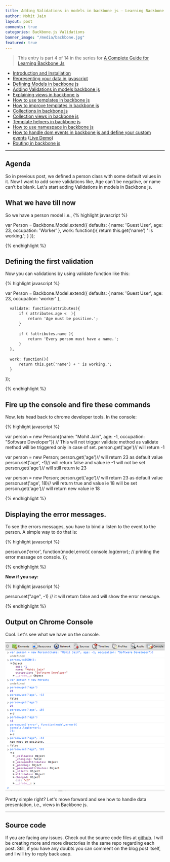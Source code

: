 ```yaml
---
title: Adding Validations in models in backbone js – Learning Backbone js
author: Mohit Jain
layout: post
comments: true
categories: Backbone.js Validations
banner_image: "/media/backbone.jpg"
featured: true
---
```


> This entry is part 4 of 14 in the series for [A Complete Guide for Learning Backbone Js](/a-complete-guide-for-learning-backbone-js/)

* [Introduction and Installation](/introduction-to-backbone-js-and-setting-up-an-working-environment)
* [Representing your data in javascript](/representing-your-data-in-javascript-learning-backbone-js)
* [Defining Models in backbone js](/defining-models-in-backbone-js-learning-backbone-js)
* [Adding Validations in models backbone js ](/adding-validations-in-models-in-backbone-js-learning-backbone-js)
* [Explaining views in backbone js](/explaining-views-in-backbone-js-learning-backbone-js)
* [How to use templates in backbone js ](/how-to-use-templates-in-backbone-js-learning-backbone-js)
* [How to improve templates in backbone js](/how-to-improve-templates-in-backbone-js-learning-backbone-js)
* [Collections in backbone js](/collections-in-backbone-js-learning-backbone-js)
* [Collection views in backbone js ](/collection-views-in-backbone-js-learning-backbone-js)
* [Template helpers in backbone js](/template-helpers-in-backbone-js-learning-backbonejs)
* [How to use namespace in backbone js ](/namespacing-in-backbone-js-learning-backbonejs)
* [How to handle dom events in backbone js and define your custom events](/listening-to-dom-events-in-backbone-js-learning-backbone-js) ([Live Demo](http://listen-dom-events-backbone.herokuapp.com))
* [Routing in backbone js](/2013/01/routers-in-backbone-js-learning-backbone-js)

***

## Agenda

So in previous post, we defined a person class with some default values in it. Now I want to add some validations like, Age can’t be negative, or name can’t be blank. Let's start adding Validations in models in Backbone js.


## What we have till now

So we have a person model i.e.,
{% highlight javascript %}

  var Person = Backbone.Model.extend({
      defaults: {
          name: 'Guest User',
          age: 23,
          occupation: 'Worker'
      },
      work: function(){
          return this.get('name')  ' is working.';
      }
  });

{% endhighlight %}

## Defining the first validation

Now you can validations by using validate function like this:

{% highlight javascript %}

  var Person = Backbone.Model.extend({
      defaults: {
          name: 'Guest User',
          age: 23,
          occupation: 'worker'
      },

      validate: function(attributes){
          if ( attributes.age <  ){
              return 'Age must be positive.';
          }

          if ( !attributes.name ){
              return 'Every person must have a name.';
          }
      },

      work: function(){
          return this.get('name') + ' is working.';
      }
  });

{% endhighlight %}

## Fire up the console and fire these commands

Now, lets head back to chrome developer tools. In the console:

{% highlight javascript %}

  var person = new Person({name: "Mohit Jain", age: -1, occupation: "Software Developer"}) // This will not trigger validate method as validate method will be triggered only in case of set.
  person.get('age')// will return -1

  var person = new Person;
  person.get('age')// will return 23 as default value
  person.set('age', -1)// will return false and value ie -1 will not be set
  person.get('age')// will still return ie 23

  var person = new Person;
  person.get('age')// will return 23 as default value
  person.set('age', 18)// will return true and value ie 18 will be set
  person.get('age')// will return new value ie 18

{% endhighlight %}

## Displaying the error messages.

To see the errors messages, you have to bind a listen to the event to the person. A simple way to do that is:

{% highlight javascript %}

  person.on('error', function(model,error){
    console.log(error); // printing the error message on console.
  });

{% endhighlight %}

**Now if you say:**

{% highlight javascript %}

  person.set("age", -1)
  // it will return false and will show the error message.

{% endhighlight %}

## Output on Chrome Console

Cool. Let's see what we have on the console.

![adding validations in backbone models](/wp-content/uploads/adding-validations-in-backbone-models.png)

Pretty simple right? Let's move forward and see how to handle data presentation, i.e., views in Backbone js.


***

## Source code

If you are facing any issues. Check out the source code files at [github](https://github.com/mohitjain/learning_basics_backbone "Source Code for the post"). I will be creating more and more directories in the same repo regarding each post. Still, if you have any doubts you can comment on the blog post itself, and I will try to reply back asap.
